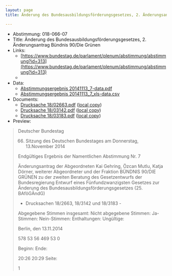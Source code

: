 ```yaml
---
layout: page
title: Änderung des Bundesausbildungsförderungsgesetzes, 2. Änderungsantrag Bündnis 90/Die Grünen

---
```


* Abstimmung: 018-066-07
* Title: Änderung des Bundesausbildungsförderungsgesetzes, 2. Änderungsantrag Bündnis 90/Die Grünen
* Links: 
    * [https://www.bundestag.de/parlament/plenum/abstimmung/abstimmung?id=313](https://www.bundestag.de/parlament/plenum/abstimmung/abstimmung?id=313)
    * 
* Data: 
    * [Abstimmungsergebnis 20141113_7-data.pdf](/res/abstimmungsliste/20141113_7-data.pdf)
    * [Abstimmungsergebnis 20141113_7_xls-data.csv](/res/abstimmungsliste/analyses/20141113_7_xls-data.csv)
* Documents: 
    * [Drucksache 18/02663.pdf](http://dip21.bundestag.de/dip21/btd/18/026/1802663.pdf) ([local copy](/res/abstimmungsdaten/018-066-07/1802663.pdf))
    * [Drucksache 18/03142.pdf](http://dip21.bundestag.de/dip21/btd/18/031/1803142.pdf) ([local copy](/res/abstimmungsdaten/018-066-07/1803142.pdf))
    * [Drucksache 18/03183.pdf](http://dip21.bundestag.de/dip21/btd/18/031/1803183.pdf) ([local copy](/res/abstimmungsdaten/018-066-07/1803183.pdf))
* Preview: 
> Deutscher Bundestag
> 
> 66. Sitzung des Deutschen Bundestages
> am Donnerstag, 13.November 2014
> 
> Endgültiges Ergebnis der Namentlichen Abstimmung Nr. 7
> 
> Änderungsantrag der Abgeordneten Kai Gehring, Özcan Mutlu, Katja Dörner, weiterer
> Abgeordneter und der Fraktion BÜNDNIS 90/DIE GRÜNEN
> zu der zweiten Beratung des Gesetzentwurfs der Bundesregierung
> Entwurf eines Fünfundzwanzigsten Gesetzes zur Änderung des
> Bundesausbildungsförderungsgesetzes (25. BAföGÄndG)
> - Drucksachen 18/2663, 18/3142 und 18/3183 -
> 
> Abgegebene Stimmen insgesamt:
> Nicht abgegebene Stimmen:
> Ja-Stimmen:
> Nein-Stimmen:
> Enthaltungen:
> Ungültige:
> 
> Berlin, den 13.11.2014
> 
> 578
> 53
> 56
> 469
> 53
> 0
> 
> Beginn:
> Ende:
> 
> 20:26
> 20:29
> Seite:
> 
> 1
> 
> 
